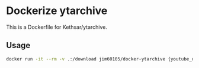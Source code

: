 # Dockerize ytarchive

This is a Dockerfile for Kethsar/ytarchive.

## Usage

```bash
docker run -it --rm -v .:/download jim60105/docker-ytarchive {youtube_url}
```

